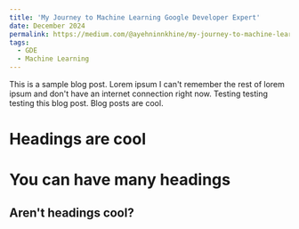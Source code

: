 ```yaml
---
title: 'My Journey to Machine Learning Google Developer Expert'
date: December 2024
permalink: https://medium.com/@ayehninnkhine/my-journey-to-machine-learning-gde-125c330eda11
tags:
  - GDE
  - Machine Learning
---
```


This is a sample blog post. Lorem ipsum I can't remember the rest of lorem ipsum and don't have an internet connection right now. Testing testing testing this blog post. Blog posts are cool.

Headings are cool
======

You can have many headings
======

Aren't headings cool?
------
